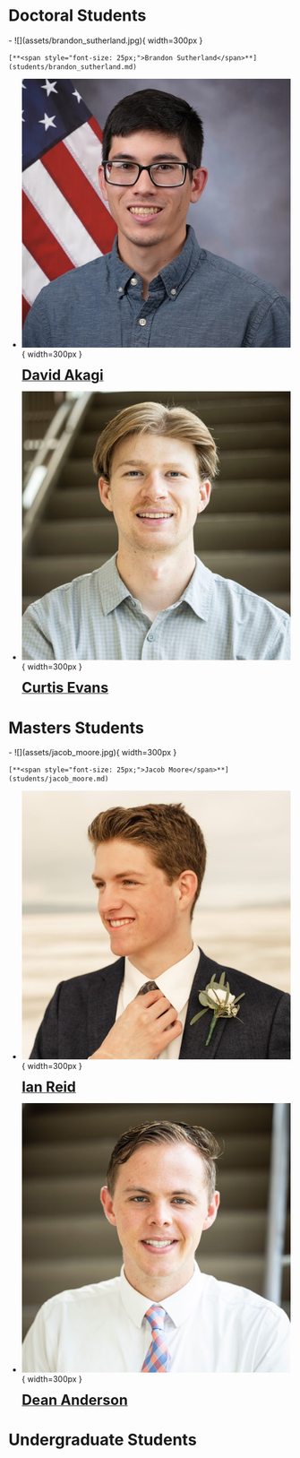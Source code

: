 <!--
EDITING GUIDELINES

The directory is organized with Material for MkDocs' grid feature.

To add an entry to this page, we need to two things:
1. Add a photo and entry to the current_student.md page.
2. Copy the template student page and fill it with your information.

To do the first:
Copy the template below and add it inside the <div> HTML blocks for the correct section. Replace all `first` and `last` with your own name. Copy a professional photo of yourself named first_last.jpg (or .png, just make sure to update the filepath on the grid entry too) to the docs/directory/assets folder, cropped to be square and no larger than 600x600 in resolution, to keep webpage load times quick. GIMP can do this with it's crop tool and `Image > Scale Image`.

To do the second:
Copy the template.md file in the docs/directory/students folder, renaming your copy to first_last.md of your name. Populate each section of the template with your information.

Once you've done this follow the instructions in the README.md to build and host the webpage locally (it's much easier than it sounds) and make sure everything looks good with your additions. Also, check out the documentation for Material for MkDocs to learn about what you can do with your page: https://squidfunk.github.io/mkdocs-material/

All student pages, past and current, are found in this directory so their URLs don't change when they get moved from current to past.

TEMPLATE
```
-   ![](assets/first_last.jpg){ width=300px }

    [**<span style="font-size: 25px;">First Last</span>**](students/first_last.md)
```

-->

# Doctoral Students

<div class="grid cards" markdown>
-   ![](assets/brandon_sutherland.jpg){ width=300px }

    [**<span style="font-size: 25px;">Brandon Sutherland</span>**](students/brandon_sutherland.md)

-   ![](assets/david_akagi.jpg){ width=300px }

    [**<span style="font-size: 25px;">David Akagi</span>**](students/david_akagi.md)

-   ![](assets/curtis_evans.jpg){ width=300px }

    [**<span style="font-size: 25px;">Curtis Evans</span>**](students/curtis_evans.md)
</div>

# Masters Students

<div class="grid cards" markdown>
-   ![](assets/jacob_moore.jpg){ width=300px }

    [**<span style="font-size: 25px;">Jacob Moore</span>**](students/jacob_moore.md)

-   ![](assets/ian_reid.jpg){ width=300px }

    [**<span style="font-size: 25px;">Ian Reid</span>**](students/ian_reid.md)

-   ![](assets/dean_anderson.jpg){ width=300px }

    [**<span style="font-size: 25px;">Dean Anderson</span>**](students/dean_anderson.md)
</div>

# Undergraduate Students

<div class="grid cards" markdown>

</div>
